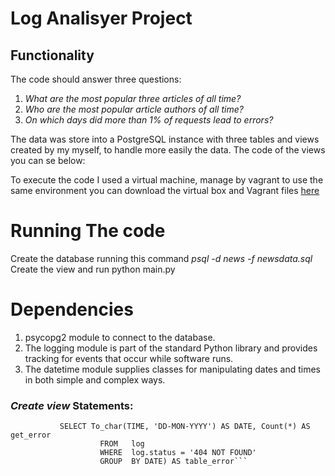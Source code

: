 # Log Analisyer Project

## Functionality


The code should answer three questions:

1. *What are the most popular three articles of all time?* 
2. *Who are the most popular article authors of all time?*
3. *On which days did more than 1% of requests lead to errors?*

The data was store into a PostgreSQL instance with three tables and views created by my myself,
to handle more easily the data. The code of the views you can se below: 


To execute the code I used a virtual machine, manage by vagrant to use the same 
environment you can download the virtual box and Vagrant files [here](https://d17h27t6h515a5.cloudfront.net/topher/2016/August/57b5f748_newsdata/newsdata.zip)

# Running The code

Create the database running this command *psql -d news -f newsdata.sql* 
Create the view and run python main.py
 
# Dependencies
1. psycopg2 module to connect to the database.
2. The logging module is part of the standard Python library and provides tracking for events that occur while software runs. 
3. The datetime module supplies classes for manipulating dates and times in both simple and complex ways.


### *Create view* Statements:  

```CREATE CREATE VIEW view_name AS 
           SELECT To_char(TIME, 'DD-MON-YYYY') AS DATE, Count(*) AS get_error
                    FROM   log
                    WHERE  log.status = '404 NOT FOUND'
                    GROUP  BY DATE) AS table_error```                    
